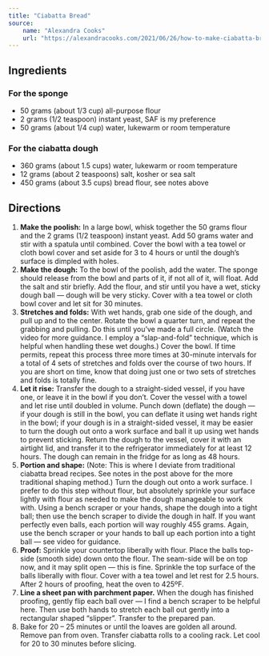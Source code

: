 ```yaml
---
title: "Ciabatta Bread"
source:
    name: "Alexandra Cooks"
    url: "https://alexandracooks.com/2021/06/26/how-to-make-ciabatta-bread/"
---
```


## Ingredients

### For the sponge

- 50 grams (about 1/3 cup) all-purpose flour
- 2 grams (1/2 teaspoon) instant yeast, SAF is my preference
- 50 grams (about 1/4 cup) water, lukewarm or room temperature

### For the ciabatta dough

- 360 grams (about 1.5 cups) water, lukewarm or room temperature
- 12 grams (about 2 teaspoons) salt, kosher or sea salt
- 450 grams (about 3.5 cups) bread flour, see notes above

## Directions

1. **Make the poolish:** In a large bowl, whisk together the 50 grams flour and the 2 grams (1/2 teaspoon) instant yeast. Add 50 grams water and stir with a spatula until combined. Cover the bowl with a tea towel or cloth bowl cover and set aside for 3 to 4 hours or until the dough’s surface is dimpled with holes.
1. **Make the dough:** To the bowl of the poolish, add the water. The sponge should release from the bowl and parts of it, if not all of it, will float. Add the salt and stir briefly. Add the flour, and stir until you have a wet, sticky dough ball — dough will be very sticky. Cover with a tea towel or cloth bowl cover and let sit for 30 minutes.
1. **Stretches and folds:** With wet hands, grab one side of the dough, and pull up and to the center. Rotate the bowl a quarter turn, and repeat the grabbing and pulling. Do this until you’ve made a full circle. (Watch the video for more guidance. I employ a “slap-and-fold” technique, which is helpful when handling these wet doughs.) Cover the bowl. If time permits, repeat this process three more times at 30-minute intervals for a total of 4 sets of stretches and folds over the course of two hours.  If you are short on time, know that doing just one or two sets of stretches and folds is totally fine. 
1. **Let it rise:** Transfer the dough to a straight-sided vessel, if you have one, or leave it in the bowl if you don’t. Cover the vessel with a towel and let rise until doubled in volume.  Punch down (deflate) the dough — if your dough is still in the bowl, you can deflate it using wet hands right in the bowl; if your dough is in a straight-sided vessel, it may be easier to turn the dough out onto a work surface and ball it up using wet hands to prevent sticking. Return the dough to the vessel, cover it with an airtight lid, and transfer it to the refrigerator immediately for at least 12 hours. The dough can remain in the fridge for as long as 48 hours. 
1. **Portion and shape:** (Note: This is where I deviate from traditional ciabatta bread recipes. See notes in the post above for the more traditional shaping method.) Turn the dough out onto a work surface. I prefer to do this step without flour, but absolutely sprinkle your surface lightly with flour as needed to make the dough manageable to work with. Using a bench scraper or your hands, shape the dough into a tight ball; then use the bench scraper to divide the dough in half. If you want perfectly even balls, each portion will way roughly 455 grams. Again, use the bench scraper or your hands to ball up each portion into a tight ball — see video for guidance. 
1. **Proof:** Sprinkle your countertop liberally with flour. Place the balls top-side (smooth side) down onto the flour. The seam-side will be on top now, and it may split open — this is fine. Sprinkle the top surface of the balls liberally with flour. Cover with a tea towel and let rest for 2.5 hours. After 2 hours of proofing, heat the oven to 425ºF. 
1. **Line a sheet pan with parchment paper.** When the dough has finished proofing, gently flip each ball over — I find a bench scraper to be helpful here.  Then use both hands to stretch each ball out gently into a rectangular shaped “slipper”. Transfer to the prepared pan. 
1. Bake for 20 – 25 minutes or until the loaves are golden all around. Remove pan from oven. Transfer ciabatta rolls to a cooling rack. Let cool for 20 to 30 minutes before slicing.
